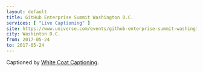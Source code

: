 ```yaml
---
layout: default
title: GitHub Enterprise Summit Washington D.C.
services: [ "Live Captioning" ]
site: https://www.universe.com/events/github-enterprise-summit-washington-d-c-tickets-HF17YD
city: Washinton D.C.
from: 2017-05-24
to: 2017-05-24
---
```


Captioned by [White Coat Captioning](http://www.whitecoatcaptioning.com/).
